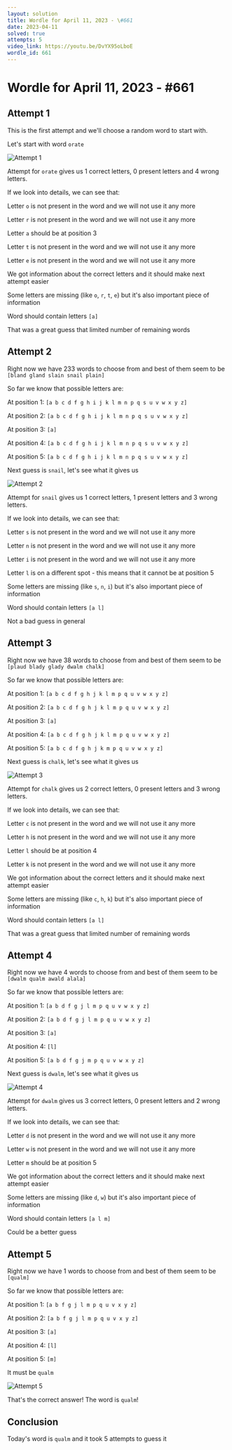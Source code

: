 ```yaml
---
layout: solution
title: Wordle for April 11, 2023 - \#661
date: 2023-04-11
solved: true
attempts: 5
video_link: https://youtu.be/DvYX95oLboE
wordle_id: 661
---
```


# Wordle for April 11, 2023 - \#661

## Attempt 1

This is the first attempt and we'll choose a random word to start with.

Let's start with word `orate`

![Attempt 1](2023-04-11/attempt-1.png)

Attempt for `orate` gives us 1 correct letters, 0 present letters and 4 wrong letters.

If we look into details, we can see that:

Letter `o` is not present in the word and we will not use it any more

Letter `r` is not present in the word and we will not use it any more

Letter `a` should be at position 3

Letter `t` is not present in the word and we will not use it any more

Letter `e` is not present in the word and we will not use it any more

We got information about the correct letters and it should make next attempt easier

Some letters are missing (like `o`, `r`, `t`, `e`) but it's also important piece of information

Word should contain letters `[a]`

That was a great guess that limited number of remaining words



## Attempt 2

Right now we have 233 words to choose from and best of them seem to be `[bland gland slain snail plain]`

So far we know that possible letters are:

At position 1: `[a b c d f g h i j k l m n p q s u v w x y z]`

At position 2: `[a b c d f g h i j k l m n p q s u v w x y z]`

At position 3: `[a]`

At position 4: `[a b c d f g h i j k l m n p q s u v w x y z]`

At position 5: `[a b c d f g h i j k l m n p q s u v w x y z]`

Next guess is `snail`, let's see what it gives us

![Attempt 2](2023-04-11/attempt-2.png)

Attempt for `snail` gives us 1 correct letters, 1 present letters and 3 wrong letters.

If we look into details, we can see that:

Letter `s` is not present in the word and we will not use it any more

Letter `n` is not present in the word and we will not use it any more

Letter `i` is not present in the word and we will not use it any more

Letter `l` is on a different spot - this means that it cannot be at position 5

Some letters are missing (like `s`, `n`, `i`) but it's also important piece of information

Word should contain letters `[a l]`

Not a bad guess in general



## Attempt 3

Right now we have 38 words to choose from and best of them seem to be `[plaud blady glady dwalm chalk]`

So far we know that possible letters are:

At position 1: `[a b c d f g h j k l m p q u v w x y z]`

At position 2: `[a b c d f g h j k l m p q u v w x y z]`

At position 3: `[a]`

At position 4: `[a b c d f g h j k l m p q u v w x y z]`

At position 5: `[a b c d f g h j k m p q u v w x y z]`

Next guess is `chalk`, let's see what it gives us

![Attempt 3](2023-04-11/attempt-3.png)

Attempt for `chalk` gives us 2 correct letters, 0 present letters and 3 wrong letters.

If we look into details, we can see that:

Letter `c` is not present in the word and we will not use it any more

Letter `h` is not present in the word and we will not use it any more

Letter `l` should be at position 4

Letter `k` is not present in the word and we will not use it any more

We got information about the correct letters and it should make next attempt easier

Some letters are missing (like `c`, `h`, `k`) but it's also important piece of information

Word should contain letters `[a l]`

That was a great guess that limited number of remaining words



## Attempt 4

Right now we have 4 words to choose from and best of them seem to be `[dwalm qualm awald alala]`

So far we know that possible letters are:

At position 1: `[a b d f g j l m p q u v w x y z]`

At position 2: `[a b d f g j l m p q u v w x y z]`

At position 3: `[a]`

At position 4: `[l]`

At position 5: `[a b d f g j m p q u v w x y z]`

Next guess is `dwalm`, let's see what it gives us

![Attempt 4](2023-04-11/attempt-4.png)

Attempt for `dwalm` gives us 3 correct letters, 0 present letters and 2 wrong letters.

If we look into details, we can see that:

Letter `d` is not present in the word and we will not use it any more

Letter `w` is not present in the word and we will not use it any more

Letter `m` should be at position 5

We got information about the correct letters and it should make next attempt easier

Some letters are missing (like `d`, `w`) but it's also important piece of information

Word should contain letters `[a l m]`

Could be a better guess



## Attempt 5

Right now we have 1 words to choose from and best of them seem to be `[qualm]`

So far we know that possible letters are:

At position 1: `[a b f g j l m p q u v x y z]`

At position 2: `[a b f g j l m p q u v x y z]`

At position 3: `[a]`

At position 4: `[l]`

At position 5: `[m]`

It must be `qualm`

![Attempt 5](2023-04-11/attempt-5.png)

That's the correct answer! The word is `qualm`!

## Conclusion

Today's word is `qualm` and it took 5 attempts to guess it

